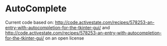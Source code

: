 # AutoComplete

Current code based on:
http://code.activestate.com/recipes/578253-an-entry-with-autocompletion-for-the-tkinter-gui/
and
http://code.activestate.com/recipes/578253-an-entry-with-autocompletion-for-the-tkinter-gui/
on an open license
